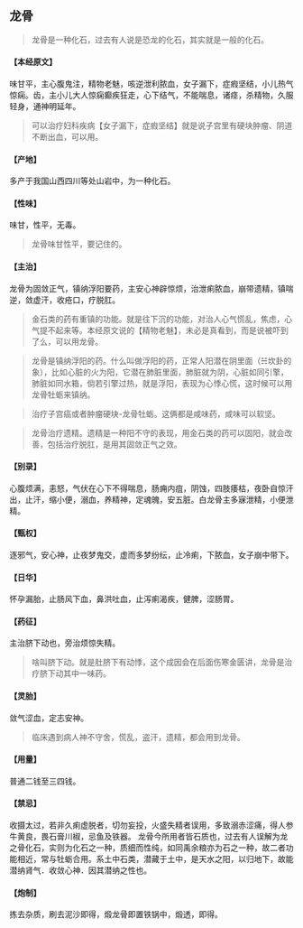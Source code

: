 ## 龙骨

> 龙骨是一种化石，过去有人说是恐龙的化石，其实就是一般的化石。

#### 【本经原文】
味甘平，主心腹鬼注，精物老魅，咳逆泄利脓血，女子漏下，症瘕坚结，小儿热气惊痫。齿，主小儿大人惊痫癫疾狂走，心下结气，不能喘息，诸痉，杀精物，久服轻身，通神明延年。

> 可以治疗妇科疾病【女子漏下，症瘕坚结】就是说子宫里有硬块肿瘤、阴道不断出血，可以用。

#### 【产地】
多产于我国山西四川等处山岩中，为一种化石。
#### 【性味】
味甘，性平，无毒。

> 龙骨味甘性平，要记住的。

#### 【主治】
龙骨为固敛正气，镇纳浮阳要药，主安心神辟惊烦，治泄痢脓血，崩带遗精，镇喘逆，敛虚汗，收疮口，疗脱肛。

> 金石类的药有重镇的功能。就是往下沉的功能，对治人心气慌乱，焦虑，心气提不起来等。本经原文说的【精物老魅】，未必是真看到，而是说被吓到了么，可以用龙骨。

> 龙骨是镇纳浮阳的药。什么叫做浮阳的药，正常人阳潜在阴里面（☵坎卦的象），比如心脏的火为阳，它潜在肺脏里面，肺脏就为阴，心脏如同引擎，肺脏如同水箱，倘若引擎过热，就是浮阳，表现为心悸心慌，这时候可以用龙骨牡蛎来镇纳。

> 治疗子宫癌或者肿瘤硬块-龙骨牡蛎。这俩都是咸味药，咸味可以软坚。

> 龙骨治疗遗精。遗精是一种阳不守的表现，用金石类的药可以固阳，就会改善，包括治疗脱肛，是用其固敛正气之效。

#### 【别录】
心腹烦满，恚怒，气伏在心下不得喘息，肠痈内疽，阴蚀，四肢痿枯，夜卧自惊汗出，止汗，缩小便，溺血，养精神，定魂魄，安五脏。白龙骨主多寐泄精，小便泄精。
#### 【甄权】
逐邪气，安心神，止夜梦鬼交，虚而多梦纷纭，止冷痢，下脓血，女子崩中带下。
#### 【日华】
怀孕漏胎，止肠风下血，鼻洪吐血，止泻痢渴疾，健脾，涩肠胃。
#### 【药征】
主治脐下动也，旁治烦惊失精。

> 啥叫脐下动。就是肚脐下有动悸，这个成因会在后面伤寒金匮讲，龙骨是治疗脐下动其中一味药。

#### 【灵胎】
敛气涩血，定志安神。

> 临床遇到病人神不守舍，慌乱，盗汗，遗精，都会用到龙骨。

#### 【用量】
普通二钱至三四钱。
#### 【禁忌】
收摄太过，若非久痢虚脱者，切勿妄投，火盛失精者误用，多致溺赤涩痛，得人参牛黄良，畏石膏川椒，忌鱼及铁器。
龙骨今所用者皆石质也，过去有人误解为龙之骨化石，实则为化石之一种，质细而性纯，如同禹余粮亦为石之一种，故二者功能相近，常与牡蛎合用。系土中石类，潜藏于土中，是天水之阳，以归地下，故能潜纳肾气．收敛心神．因其潜纳之性也。
#### 【炮制】
拣去杂质，刷去泥沙即得，煅龙骨即置铁锅中，煅透，即得。